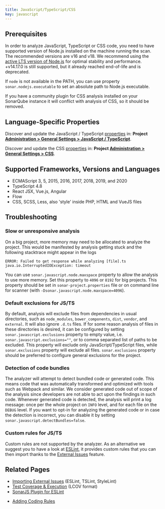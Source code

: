 ```yaml
---
title: JavaScript/TypeScript/CSS
key: javascript
---
```


<!-- static -->
<!-- update_center:javascript -->
<!-- /static -->

## Prerequisites

In order to analyze JavaScript, TypeScript or CSS code, you need to have supported version of Node.js installed on the
machine running the scan. The recommended versions are v16 and v18. We recommend using the [active LTS version of Node.js](https://nodejs.org/en/about/releases/) for optimal stability and performance. +v14.17.0 is still supported, but it already reached end-of-life and
is deprecated.

If `node` is not available in the PATH, you can use property `sonar.nodejs.executable` to set an absolute path to
Node.js executable.

If you have a community plugin for CSS analysis installed on your SonarQube instance it will conflict with analysis of CSS, so it should be removed.
 
## Language-Specific Properties

Discover and update the JavaScript / TypeScript [properties](/analysis/analysis-parameters/) in: **<!-- sonarcloud -->Project <!-- /sonarcloud -->[Administration > General Settings > JavaScript / TypeScript](/#sonarqube-admin#/admin/settings?category=javascript+%2F+typescript)**.

Discover and update the CSS [properties](/analysis/analysis-parameters/) in: **<!-- sonarcloud -->Project <!-- /sonarcloud -->[Administration > General Settings > CSS](/#sonarqube-admin#/admin/settings?category=css)**.

## Supported Frameworks, Versions and Languages
* ECMAScript 3, 5, 2015, 2016, 2017, 2018, 2019, and 2020
* TypeScript 4.8
* React JSX, Vue.js, Angular
* Flow
* CSS, SCSS, Less, also 'style' inside PHP, HTML and VueJS files

## Troubleshooting

### Slow or unresponsive analysis

On a big project, more memory may need to be allocated to analyze the project. This would be manifested by analysis getting stuck and the following stacktrace might appear in the logs

```
ERROR: Failed to get response while analyzing [file].ts
java.io.InterruptedIOException: timeout
```   
You can use `sonar.javascript.node.maxspace` property to allow the analysis to use more memory. Set this property to `4096` or `8192` for big projects. This property should be set in `sonar-project.properties` file or on command line for scanner (with `-Dsonar.javascript.node.maxspace=4096`).


### Default exclusions for JS/TS

By default, analysis will exclude files from dependencies in usual directories, such as `node_modules`, 
`bower_components`, `dist`, `vendor`, and `external`. It will also ignore `.d.ts` files. If for some reason analysis of files in these directories
is desired, it can be configured by setting `sonar.javascript.exclusions` property to empty value, i.e. 
`sonar.javascript.exclusions=""`, or to comma separated list of paths to be excluded. This property will exclude only JavaScript/TypeScript files, while `sonar.exclusions` property will exclude all files. `sonar.exclusions` property should be 
preferred to configure general exclusions for the project.

### Detection of code bundles

The analyzer will attempt to detect bundled code or generated code. This means code that was automatically transformed
and optimized with tools such as Webpack and similar. We consider generated code out of scope of the analysis since
developers are not able to act upon the findings in such code. Whenever generated code is detected, the analysis will
print a log message: once per the whole project on `INFO` level, and for each file on the `DEBUG` level. If you want to
opt-in for analyzing the generated code or in case the detection is incorrect, you can disable it by setting
`sonar.javascript.detectBundles=false`.

### Custom rules for JS/TS
Custom rules are not supported by the analyzer. As an alternative we suggest you to have a look at [ESLint](https://eslint.org/docs/developer-guide/), it provides custom rules that you can then import thanks to the [External Issues](/analysis/external-issues/) feature.

## Related Pages
* [Importing External Issues](/analysis/external-issues/) (ESLint, TSLint, StyleLint)
* [Test Coverage & Execution](/analysis/coverage/) (LCOV format)
* [SonarJS Plugin for ESLint](https://github.com/SonarSource/eslint-plugin-sonarjs)
<!-- sonarqube -->
* [Adding Coding Rules](/extend/adding-coding-rules/)
<!-- /sonarqube -->

